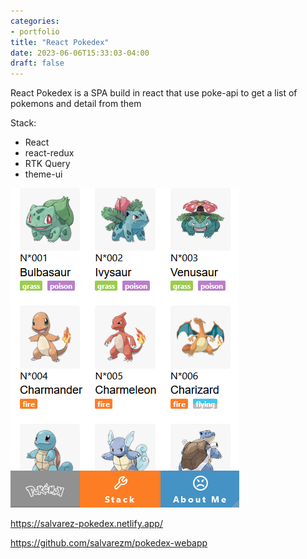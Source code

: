 ```yaml
---
categories:
- portfolio
title: "React Pokedex"
date: 2023-06-06T15:33:03-04:00
draft: false
---
```


React Pokedex is a SPA build in react that use poke-api to get a list of pokemons and detail from them

Stack:

<ul>
	<li>React</li>
	<li>react-redux</li>
	<li>RTK Query</li>
	<li>theme-ui</li>
</ul>

![react pokedex](featured.png "Image caption")


https://salvarez-pokedex.netlify.app/

https://github.com/salvarezm/pokedex-webapp